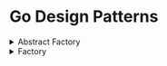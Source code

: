 # Go Design Patterns
<details><summary> Abstract Factory </summary>
The abstract factory pattern provides a way to encapsulate a group of individual factories that have a common theme without specifying their concrete classes. </br>
<h4> Abstract Factory - Restaurant example </h4>
The Abstract Factory restaurant can create only two types of meals, Italian and American. Each meal consists of a dish and drink. </br>
When a client orders a meal from a certain cuisine type, he should get a drink and a dish, both from the same cuisine type he chooses.
</br></br>
<a href="https://github.com/SofiaVit/GoDesignPatterns/tree/master/abstractfactory">
Link to example code</a></br>
<a href="https://github.com/SofiaVit/GoDesignPatterns/blob/master/uml/GoAbstractFactoryUML.png">
Link to example UML</a></br>
</details>

<details><summary> Factory </summary>
The factory pattern uses factory methods to deal with the problem of creating objects without having to specify the exact class of the object that will be created.</br>
<h4> Factory - Delivery Service example </h4>
The delivery service needs to choose a deleviry vehicle and schedule it based on the distance from the client. </br>
If the distance is less than 3.5 k"m it will use bicycle, between 3.5 k"m and 25 k"m it will use car and wont deliver to distance more than 25 k"m.
</br></br>
<a href="https://github.com/SofiaVit/GoDesignPatterns/tree/master/factory">
Link to example code</a></br>
<a href="">
Link to example UML</a></br>
</details>
